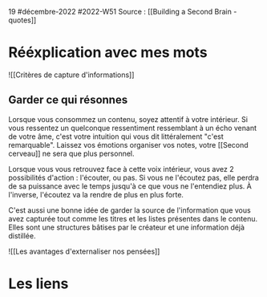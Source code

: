19 #décembre-2022 #2022-W51
Source : [[Building a Second Brain - quotes]]
# Rééxplication avec mes mots
![[Critères de capture d'informations]]

## Garder ce qui résonnes
Lorsque vous consommez un contenu, soyez attentif à votre intérieur. Si vous ressentez un quelconque ressentiment ressemblant à un écho venant de votre âme, c'est votre intuition qui vous dit littéralement "c'est remarquable". Laissez vos émotions organiser vos notes, votre [[Second cerveau]] ne sera que plus personnel.

Lorsque vous vous retrouvez face à cette voix intérieur, vous avez 2 possibilités d'action : l'écouter, ou pas. Si vous ne l'écoutez pas, elle perdra de sa puissance avec le temps jusqu'à ce que vous ne l'entendiez plus. À l'inverse, l'écoutez va la rendre de plus en plus forte. 

C'est aussi une bonne idée de garder la source de l'information que vous avez capturée tout comme les titres et les listes présentes dans le contenu. Elles sont une structures bâtises par le créateur et une information déjà distillée.

![[Les avantages d'externaliser nos pensées]]
# Les liens
